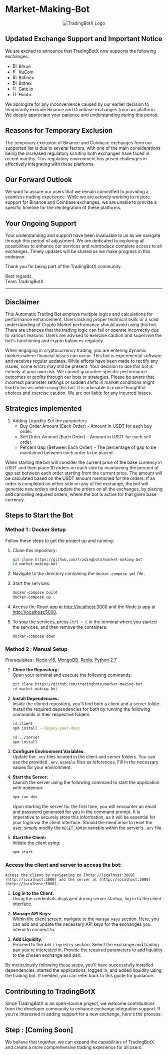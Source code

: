 # Market-Making-Bot

<p align="center">
  <img src="https://avatars.githubusercontent.com/u/141486012?s=200&v=4" alt="TradingBotX Logo">
</p>

## Updated Exchange Support and Important Notice

We are excited to announce that TradingBotX now supports the following exchanges:

- <img src="https://raw.githubusercontent.com/TradingBotX/market-making-bot/main/logos/bitrue.png" width="15" height="15" alt="Bitrue"> Bitrue
- <img src="https://raw.githubusercontent.com/TradingBotX/market-making-bot/main/logos/kucoin.png" width="15" height="15" alt="Kucoin"> KuCoin
- <img src="https://raw.githubusercontent.com/TradingBotX/market-making-bot/main/logos/bitfinex.png" width="15" height="15" alt="Bitfinex"> Bitfinex
- <img src="https://raw.githubusercontent.com/TradingBotX/market-making-bot/main/logos/bittrex.png" width="15" height="15" alt="Bittrex"> Bittrex
- <img src="https://raw.githubusercontent.com/TradingBotX/market-making-bot/main/logos/gateio.png" width="15" height="15" alt="Gateio"> Gate.io
- <img src="https://raw.githubusercontent.com/TradingBotX/market-making-bot/main/logos/huobi.png" width="15" height="15" alt="Huobi"> Huobi

We apologize for any inconvenience caused by our earlier decision to temporarily exclude Binance and Coinbase exchanges from our platform. We deeply appreciate your patience and understanding during this period.

## Reasons for Temporary Exclusion

The temporary exclusion of Binance and Coinbase exchanges from our supported list is due to several factors, with one of the main considerations being the increased regulatory scrutiny both exchanges have faced in recent months. This regulatory environment has posed challenges in effectively integrating with these platforms.

## Our Forward Outlook

We want to assure our users that we remain committed to providing a seamless trading experience. While we are actively working to restore support for Binance and Coinbase exchanges, we are unable to provide a specific timeline for the reintegration of these platforms.

## Your Ongoing Support

Your understanding and support have been invaluable to us as we navigate through this period of adjustment. We are dedicated to exploring all possibilities to enhance our services and reintroduce complete access to all exchanges. Timely updates will be shared as we make progress in this endeavor.

Thank you for being part of the TradingBotX community.

Best regards,  
Team TradingBotX

---

## Disclaimer

This Automatic Trading Bot employs multiple logics and calculations for performance enhancement. Users lacking proper technical skills or a solid understanding of Crypto Market performance should avoid using this bot. There are chances that the trading logic can fail or operate incorrectly due to various reasons. Users are advised to exercise caution and supervise the bot's functioning and crypto balances regularly.

When engaging in cryptocurrency trading, you are entering dynamic markets where financial losses can occur. This bot is experimental software and receives regular updates. While efforts have been made to rectify any issues, some errors may still be present. Your decision to use this bot is entirely at your own risk. We cannot guarantee specific performance outcomes or profits through our bots or strategies. Please be aware that incorrect parameter settings or sudden shifts in market conditions might lead to losses while using this bot. It is advisable to make thoughtful choices and exercise caution. We are not liable for any incurred losses.

## Strategies implemented

1. Adding Liquidity
  Set the parameters  
    - Buy Order Amount (Each Order) - Amount in USDT for each buy order.  
    - Sell Order Amount (Each Order) - Amount in USDT for each sell order.  
    - Percent Gap (Between Each Order) - The percentage of gap to be maintained between each order to be placed. 
       
  When starting the bot will consider the current price of the base currency in USDT and then place 10 orders on each side by maintaining the percent of gap set between each order starting from the current price. The amount will be calculated based on the USDT amount mentioned for the orders. If an order is completed on either side on any of the exchange, the bot will generate new orders and update the orders on all the exchanges, by placing and canceling required orders, where the bot is active for that given base currency.

## Steps to Start the Bot

### Method 1 : Docker Setup

Follow these steps to get the project up and running:

1. Clone this repository:

    ```bash
    git clone https://github.com/tradingbotx/market-making-bot
    cd market-making-bot
    ```

2. Navigate to the directory containing the `docker-compose.yml` file.

3. Start the services:

    ```bash
    docker-compose build
    docker-compose up
    ```

4. Access the React app at [http://localhost:3000](http://localhost:3000) and the Node.js app at [http://localhost:5000](http://localhost:5000).

5. To stop the services, press `Ctrl + C` in the terminal where you started the services, and then remove the containers:

    ```bash
    docker-compose down
    ```

### Method 2 : Manual Setup

Prerequisites : [Node v16](https://nodejs.org/en/blog/release/v16.16.0), [MongoDB](https://www.mongodb.com/try/download/community), [Redis](https://redis.io/download/#redis-downloads), [Python 2.7](https://www.python.org/download/releases/2.7/)

1. **Clone the Repository:**  
    Open your terminal and execute the following commands:  

    ```bash
    git clone https://github.com/tradingbotx/market-making-bot
    cd market-making-bot
    ```

2. **Install Dependencies:**  
    Inside the cloned repository, you'll find both a client and a server folder. Install the required dependencies for both by running the following commands in their respective folders:  

    ```bash
    cd client
    npm install --legacy-peer-deps

    cd ../server
    npm install
    ```

3. **Configure Environment Variables:**  
    Update the `.env` files located in the client and server folders. You can use the provided `.env.example` files as references. Fill in the necessary values for your environment.  

4. **Start the Server:**  
    Launch the server using the following command to start the application with nodemon:  
  
    ```bash
    npm run dev
    ```  
     
    Upon starting the server for the first time, you will encounter an email and password generated for you in the command prompt. It is imperative to securely store this information, as it will be essential for your login via the client interface. Should the need arise to reset the user, simply modify the `RESET_ADMIN` variable within the server's `.env` file.  

5. **Start the Client:**  
    Initiate the client using: 

    ```bash
    npm start
    ``` 

 ### Access the client and server to access the bot:   
  
    Access the client by navigating to [http://localhost:3000](http://localhost:3000) and the server at [http://localhost:5000](http://localhost:5000).   

1. **Log in to the Client:**  
    Using the credentials displayed during server startup, log in to the client interface.  

2. **Manage API Keys:**  
    Within the client screen, navigate to the `Manage Keys` section. Here, you can add and update the necessary API keys for the exchanges you intend to connect to.  

3. **Add Liquidity:**  
    Proceed to the `Add Liquidity` section. Select the exchange and trading pair you're interested in. Provide the required parameters to add liquidity to the chosen exchange and pair.  

  By meticulously following these steps, you'll have successfully installed dependencies, started the applications, logged in, and added liquidity using the trading bot. If needed, you can refer back to this guide for guidance.  

## Contributing to TradingBotX

Since TradingBotX is an open-source project, we welcome contributions from the developer community to enhance exchange integration support. If you're interested in adding support for a new exchange, here's the process:

## Step : [Coming Soon]

We believe that together, we can expand the capabilities of TradingBotX and create a more comprehensive trading experience for all users.
